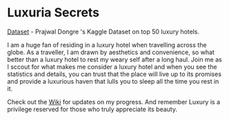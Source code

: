 # Luxuria Secrets

[Dataset](https://www.kaggle.com/datasets/prajwaldongre/top-50-luxury-hotels-worldwide)  - Prajwal Dongre 's Kaggle Dataset on top 50 luxury hotels.

I am a huge fan of residing in a luxury hotel when travelling across the globe. As a traveller, I am drawn by aesthetics and convenience, so what better than a luxury hotel to rest my weary self after a long haul.
Join me as I sccout for what makes me consider a luxury hotel and when you see the statistics and details, you can trust that the place will live up to its promises and provide a luxurious haven that lulls you to sleep all the time you rest in it.

Check out the [Wiki](https://github.com/SecretAgentShh/Luxuria-Secrets/wiki) for updates on my progress.
And remember Luxury is a privilege reserved for those who truly appreciate its beauty.
